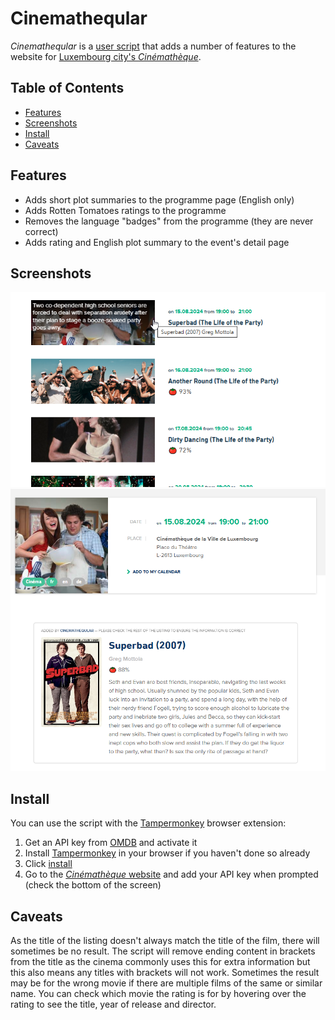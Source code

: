 # Cinematheqular <!-- omit from toc -->

*Cinematheqular* is a [user script](https://en.wikipedia.org/wiki/Userscript) that adds a number of features to the website for [Luxembourg city's *Cinémathèque*](https://www.vdl.lu/en/visiting/art-and-culture/cultural-institutions/film/cinematheque).

## Table of Contents <!-- omit from toc -->

- [Features](#features)
- [Screenshots](#screenshots)
- [Install](#install)
- [Caveats](#caveats)

## Features

* Adds short plot summaries to the programme page (English only)
* Adds Rotten Tomatoes ratings to the programme
* Removes the language "badges" from the programme (they are never correct)
* Adds rating and English plot summary to the event's detail page

## Screenshots

![Plot and ratings are shown in the main program overview](program.png)
![Plot and rating is shown on the movie detail page](detail.png)

## Install

You can use the script with the [Tampermonkey](https://www.tampermonkey.net/) browser extension:

1. Get an API key from [OMDB](https://www.omdbapi.com/apikey.aspx) and activate it
2. Install [Tampermonkey](https://www.tampermonkey.net/) in your browser if you haven't done so already
3. Click [install](./cinematheqular.user.js?raw=1)
4. Go to the [*Cinémathèque* website](https://www.vdl.lu/en/visiting/art-and-culture/cultural-institutions/film/cinematheque) and add your API key when prompted (check the bottom of the screen)

## Caveats

As the title of the listing doesn't always match the title of the film, there will sometimes be no result. The script will remove ending content in brackets from the title as the cinema commonly uses this for extra information but this also means any titles with brackets will not work. Sometimes the result may be for the wrong movie if there are multiple films of the same or similar name. You can check which movie the rating is for by hovering over the rating to see the title, year of release and director.